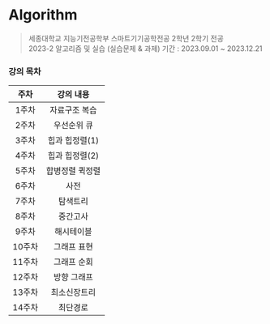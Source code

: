 # Algorithm
> 세종대학교 지능기전공학부 스마트기기공학전공 2학년 2학기 전공 <br>
> 2023-2 알고리즘 및 실습 (실습문제 &amp; 과제)
> 기간 : 2023.09.01 ~ 2023.12.21
### 강의 목차
| 주차 | 강의 내용 |
|:---:|:---:|
| 1주차| 자료구조 복습|
|2주차| 우선순위 큐
| 3주차 |힙과 힙정렬(1)
| 4주차 |힙과 힙정렬(2)
| 5주차 |합병정렬 퀵정렬
| 6주차 |사전
| 7주차 |탐색트리
| 8주차 |중간고사
| 9주차 |해시테이블
| 10주차| 그래프 표현
| 11주차 |그래프 순회
| 12주차|방향 그래프
| 13주차 |최소신장트리
| 14주차 |최단경로
